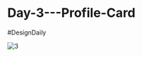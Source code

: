# Day-3---Profile-Card
#DesignDaily

![3](https://user-images.githubusercontent.com/106573961/202833869-b246d545-df67-4905-b7c9-6542a176cd4b.png)
